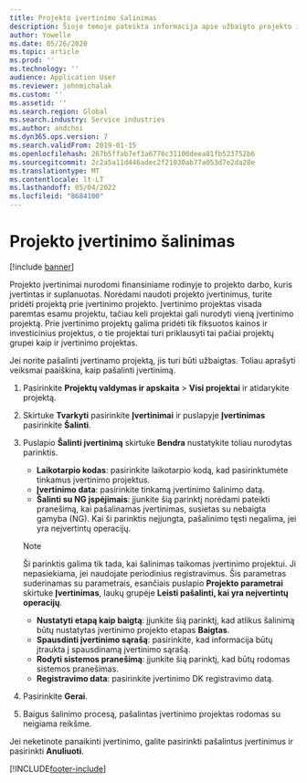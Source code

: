 ```yaml
---
title: Projekto įvertinimo šalinimas
description: Šioje temoje pateikta informacija apie užbaigto projekto įvertinimo pašalinimą.
author: Yowelle
ms.date: 05/26/2020
ms.topic: article
ms.prod: ''
ms.technology: ''
audience: Application User
ms.reviewer: johnmichalak
ms.custom: ''
ms.assetid: ''
ms.search.region: Global
ms.search.industry: Service industries
ms.author: andchoi
ms.dyn365.ops.version: 7
ms.search.validFrom: 2019-01-15
ms.openlocfilehash: 267b5ffab7ef3a6776c31100deea81fb523752b6
ms.sourcegitcommit: 2c2a5a11d446adec2f21030ab77a053d7e2da28e
ms.translationtype: MT
ms.contentlocale: lt-LT
ms.lasthandoff: 05/04/2022
ms.locfileid: "8684100"
---
```

# <a name="eliminate-a-project-estimate"></a>Projekto įvertinimo šalinimas

[!include [banner](../includes/banner.md)]

Projekto įvertinimai nurodomi finansiniame rodinyje to projekto darbo, kuris įvertintas ir suplanuotas. Norėdami naudoti projekto įvertinimus, turite pridėti projektą prie įvertinimo projekto. Įvertinimo projektas visada paremtas esamu projektu, tačiau keli projektai gali nurodyti vieną įvertinimo projektą. Prie įvertinimo projektų galima pridėti tik fiksuotos kainos ir investicinius projektus, o tie projektai turi priklausyti tai pačiai projektų grupei kaip ir įvertinimo projektas.

Jei norite pašalinti įvertinamo projektą, jis turi būti užbaigtas. Toliau aprašyti veiksmai paaiškina, kaip pašalinti įvertinimą.

1. Pasirinkite **Projektų valdymas ir apskaita** > **Visi projektai** ir atidarykite projektą. 
2. Skirtuke **Tvarkyti** pasirinkite **Įvertinimai** ir puslapyje **Įvertinimas** pasirinkite **Šalinti**.
3. Puslapio **Šalinti įvertinimą** skirtuke **Bendra** nustatykite toliau nurodytas parinktis.

   - **Laikotarpio kodas**: pasirinkite laikotarpio kodą, kad pasirinktumėte tinkamus įvertinimo projektus. 
   - **Įvertinimo data**: pasirinkite tinkamą įvertinimo šalinimo datą.
   - **Šalinti su NG įspėjimais**: įjunkite šią parinktį norėdami pateikti pranešimą, kai pašalinamas įvertinimas, susietas su nebaigta gamyba (NG). Kai ši parinktis neįjungta, pašalinimo tęsti negalima, jei yra neįvertintų operacijų. 
   > [!NOTE]
   > Ši parinktis galima tik tada, kai šalinimas taikomas įvertinimo projektui. Ji nepasiekiama, jei naudojate periodinius registravimus. Šis parametras suderinamas su parametrais, esančiais puslapio **Projekto parametrai** skirtuke **Įvertinimas**, laukų grupėje **Leisti pašalinti, kai yra neįvertintų operacijų**.
   - **Nustatyti etapą kaip baigtą**: įjunkite šią parinktį, kad atlikus šalinimą būtų nustatytas įvertinimo projekto etapas **Baigtas**.
   - **Spausdinti įvertinimo sąrašą**: pasirinkite, kad informacija būtų įtraukta į spausdinamą įvertinimo sąrašą.
   - **Rodyti sistemos pranešimą**: įjunkite šią parinktį, kad būtų rodomas sistemos pranešimas.
   - **Registravimo data**: pasirinkite įvertinimo DK registravimo datą.

4.  Pasirinkite **Gerai**.
5. Baigus šalinimo procesą, pašalintas įvertinimo projektas rodomas su neigiama reikšme. 

Jei neketinote panaikinti įvertinimo, galite pasirinkti pašalintus įvertinimus ir pasirinkti **Anuliuoti**.   


[!INCLUDE[footer-include](../includes/footer-banner.md)]